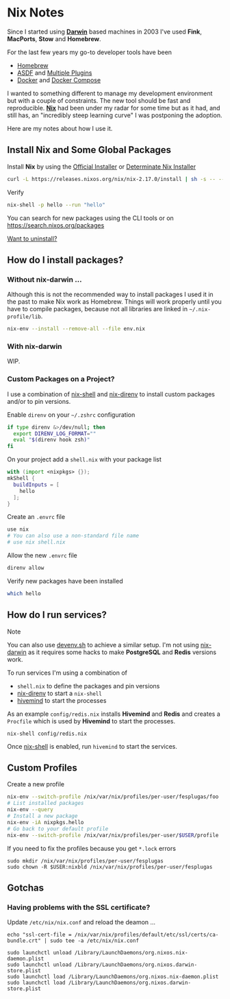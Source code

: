 # Nix Notes

Since I started using **[Darwin][darwin]** based machines in 2003 I've used **Fink**, **MacPorts**, **Stow** and **Homebrew**.

For the last few years my go-to developer tools have been

- [Homebrew](https://brew.sh)
- [ASDF](https://github.com/asdf-vm/asdf) and [Multiple Plugins](https://github.com/asdf-vm/asdf-plugins#plugin-list)
- [Docker](https://docs.docker.com/) and [Docker Compose](https://docs.docker.com/compose/)

I wanted to something different to manage my development environment but with a couple of constraints. The new tool should be fast and reproducible. **[Nix][nix]** had been under my radar for some time but as it had, and still has, an "incredibly steep learning curve" I was postponing the adoption.

Here are my notes about how I use it.

## Install Nix and Some Global Packages

Install **Nix** by using the [Official Installer](https://nixos.org/manual/nix/stable/installation/installing-binary.html#multi-user-installation) or [Determinate Nix Installer](https://github.com/DeterminateSystems/nix-installer#readme)

```bash
curl -L https://releases.nixos.org/nix/nix-2.17.0/install | sh -s -- --daemon
```

Verify

```bash
nix-shell -p hello --run "hello"
```

You can search for new packages using the CLI tools or on https://search.nixos.org/packages

[Want to uninstall?](https://github.com/NixOS/nix/blob/master/doc/manual/src/installation/uninstall.md#macos)

## How do I install packages?

### Without nix-darwin ...

Although this is not the recommended way to install packages I used it in the past to make Nix work as Homebrew. Things will work properly until you have to compile packages, because not all libraries are linked in `~/.nix-profile/lib`.

```bash
nix-env --install --remove-all --file env.nix
```

### With nix-darwin

WIP.

### Custom Packages on a Project?

I use a combination of [nix-shell][nix-shell] and [nix-direnv][nix-direnv] to install custom packages and/or to pin versions.

Enable `direnv` on your `~/.zshrc` configuration

```bash
if type direnv &>/dev/null; then
  export DIRENV_LOG_FORMAT=""
  eval "$(direnv hook zsh)"
fi
```

On your project add a `shell.nix` with your package list

```nix
with (import <nixpkgs> {});
mkShell {
  buildInputs = [
    hello
  ];
}
```

Create an `.envrc` file

```bash
use nix
# You can also use a non-standard file name
# use nix shell.nix
```

Allow the new `.envrc` file

```bash
direnv allow
```

Verify new packages have been installed

```bash
which hello
```

## How do I run services?

> [!NOTE]  
> You can also use [devenv.sh](https://devenv.sh/) to achieve a similar setup.
> I'm not using [nix-darwin](https://github.com/LnL7/nix-darwin) as it requires some hacks to make **PostgreSQL** and **Redis** versions work.

To run services I'm using a combination of

- `shell.nix` to define the packages and pin versions
- [nix-direnv][nix-direnv] to start a `nix-shell`
- [hivemind](https://github.com/DarthSim/hivemind#usage) to start the processes

As an example `config/redis.nix` installs **Hivemind** and **Redis** and creates a `Procfile` which is used by **Hivemind** to start the processes.

```
nix-shell config/redis.nix
```

Once [nix-shell][nix-shell] is enabled, run `hivemind` to start the services.

## Custom Profiles

Create a new profile

```bash
nix-env --switch-profile /nix/var/nix/profiles/per-user/fesplugas/foo
# List installed packages
nix-env --query
# Install a new package
nix-env -iA nixpkgs.hello
# Go back to your default profile
nix-env --switch-profile /nix/var/nix/profiles/per-user/$USER/profile
```

If you need to fix the profiles because you get `*.lock` errors

```
sudo mkdir /nix/var/nix/profiles/per-user/fesplugas                       
sudo chown -R $USER:nixbld /nix/var/nix/profiles/per-user/fesplugas
```

## Gotchas

### Having problems with the SSL certificate?

Update `/etc/nix/nix.conf` and reload the deamon ...

```
echo "ssl-cert-file = /nix/var/nix/profiles/default/etc/ssl/certs/ca-bundle.crt" | sudo tee -a /etc/nix/nix.conf

sudo launchctl unload /Library/LaunchDaemons/org.nixos.nix-daemon.plist
sudo launchctl unload /Library/LaunchDaemons/org.nixos.darwin-store.plist
sudo launchctl load /Library/LaunchDaemons/org.nixos.nix-daemon.plist
sudo launchctl load /Library/LaunchDaemons/org.nixos.darwin-store.plist
```

[darwin]: https://en.wikipedia.org/wiki/Darwin_(operating_system)
[nix]: https://nixos.org
[nix-shell]: https://nixos.org/manual/nix/stable/command-ref/nix-shell.html
[nix-direnv]: https://github.com/nix-community/nix-direnv
[nix-direnv-non-standard]: https://github.com/nix-community/nix-direnv#using-a-non-standard-file-name
